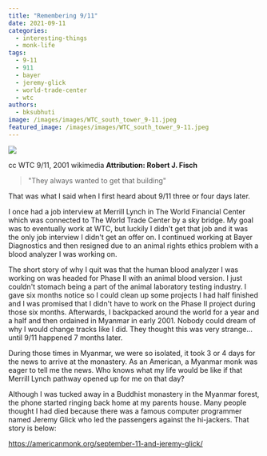 ```yaml
---
title: "Remembering 9/11"
date: 2021-09-11
categories: 
  - interesting-things
  - monk-life
tags: 
  - 9-11
  - 911
  - bayer
  - jeremy-glick
  - world-trade-center
  - wtc
authors: 
  - bksubhuti
image: /images/images/WTC_south_tower_9-11.jpeg
featured_image: /images/images/WTC_south_tower_9-11.jpeg
---
```


![](/images/WTC_south_tower_9-11.jpeg)

cc WTC 9/11, 2001 wikimedia **Attribution: Robert J. Fisch**

> "They always wanted to get that building"

That was what I said when I first heard about 9/11 three or four days later.

I once had a job interview at Merrill Lynch in The World Financial Center which was connected to The World Trade Center by a sky bridge. My goal was to eventually work at WTC, but luckily I didn't get that job and it was the only job interview I didn't get an offer on. I continued working at Bayer Diagnostics and then resigned due to an animal rights ethics problem with a blood analyzer I was working on.

The short story of why I quit was that the human blood analyzer I was working on was headed for Phase II with an animal blood version. I just couldn't stomach being a part of the animal laboratory testing industry. I gave six months notice so I could clean up some projects I had half finished and I was promised that I didn't have to work on the Phase II project during those six months. Afterwards, I backpacked around the world for a year and a half and then ordained in Myanmar in early 2001. Nobody could dream of why I would change tracks like I did. They thought this was very strange... until 9/11 happened 7 months later.

During those times in Myanmar, we were so isolated, it took 3 or 4 days for the news to arrive at the monastery. As an American, a Myanmar monk was eager to tell me the news. Who knows what my life would be like if that Merrill Lynch pathway opened up for me on that day?

Although I was tucked away in a Buddhist monastery in the Myanmar forest, the phone started ringing back home at my parents house. Many people thought I had died because there was a famous computer programmer named Jeremy Glick who led the passengers against the hi-jackers. That story is below:

https://americanmonk.org/september-11-and-jeremy-glick/